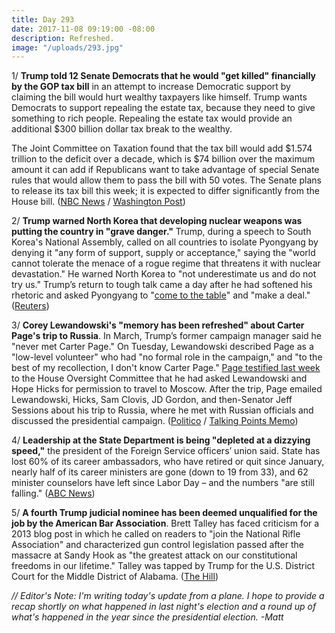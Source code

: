 ```yaml
---
title: Day 293
date: 2017-11-08 09:19:00 -08:00
description: Refreshed.
image: "/uploads/293.jpg"
---
```


1/ **Trump told 12 Senate Democrats that he would "get killed" financially by the GOP tax bill** in an attempt to increase Democratic support by claiming the bill would hurt wealthy taxpayers like himself. Trump wants Democrats to support repealing the estate tax, because they need to give something to rich people. Repealing the estate tax would provide an additional $300 billion dollar tax break to the wealthy. 

The Joint Committee on Taxation found that the tax bill would add $1.574 trillion to the deficit over a decade, which is $74 billion over the maximum amount it can add if Republicans want to take advantage of special Senate rules that would allow them to pass the bill with 50 votes. The Senate plans to release its tax bill this week; it is expected to differ significantly from the House bill. ([NBC News](https://www.nbcnews.com/politics/congress/trump-tells-democrats-he-ll-get-killed-financially-without-estate-n818706) / [Washington Post](https://www.washingtonpost.com/business/economy/top-gop-senator-says-election-losses-could-complicate-tax-reform/2017/11/08/d4faaa00-c496-11e7-84bc-5e285c7f4512_story.html))

2/ **Trump warned North Korea that developing nuclear weapons was putting the country in "grave danger."** Trump, during a speech to South Korea's National Assembly, called on all countries to isolate Pyongyang by denying it "any form of support, supply or acceptance," saying the "world cannot tolerate the menace of a rogue regime that threatens it with nuclear devastation." He warned North Korea to "not underestimate us and do not try us." Trump’s return to tough talk came a day after he had softened his rhetoric and asked Pyongyang to "[come to the table](https://whatthefuckjusthappenedtoday.com/2017/11/07/day-292/#6-trump-urged-north-korea-to-come-to)" and "make a deal." ([Reuters](https://www.reuters.com/article/us-trump-asia/trump-warns-rogue-regime-north-korea-of-grave-danger-idUSKBN1D809B))

3/ **Corey Lewandowski's "memory has been refreshed" about Carter Page's trip to Russia**. In March, Trump’s former campaign manager said he "never met Carter Page." On Tuesday, Lewandowski described Page as a "low-level volunteer" who had "no formal role in the campaign," and "to the best of my recollection, I don't know Carter Page." [Page testified last week](https://whatthefuckjusthappenedtoday.com/2017/11/07/day-292/#1-carter-page-testified-that-he-rece) to the House Oversight Committee that he had asked Lewandowski and Hope Hicks for permission to travel to Moscow. After the trip, Page emailed Lewandowski, Hicks, Sam Clovis, JD Gordon, and then-Senator Jeff Sessions about his trip to Russia, where he met with Russian officials and discussed the presidential campaign. ([Politico](https://www.politico.com/story/2017/11/08/corey-lewandowski-carter-page-email-244689) / [Talking Points Memo](http://talkingpointsmemo.com/edblog/lewandowski-my-memory-has-been-refreshed))

4/ **Leadership at the State Department is being "depleted at a dizzying speed,"** the president of the Foreign Service officers’ union said. State has lost 60% of its career ambassadors, who have retired or quit since January, nearly half of its career ministers are gone (down to 19 from 33), and 62 minister counselors have left since Labor Day – and the numbers "are still falling." ([ABC News](http://abcnews.go.com/Politics/trump-administration-accused-decapitating-leadership-state-department/story?id=51006690))

5/ **A fourth Trump judicial nominee has been deemed unqualified for the job by the American Bar Association**. Brett Talley has faced criticism for a 2013 blog post in which he called on readers to "join the National Rifle Association" and characterized gun control legislation passed after the massacre at Sandy Hook as "the greatest attack on our constitutional freedoms in our lifetime." Talley was tapped by Trump for the U.S. District Court for the Middle District of Alabama. ([The Hill](http://thehill.com/blogs/blog-briefing-room/news/359234-american-bar-association-dubs-fourth-trump-judicial-nominee))

*// Editor's Note: I'm writing today's update from a plane. I hope to provide a recap shortly on what happened in last night's election and a round up of what's happened in the year since the presidential election. -Matt*
